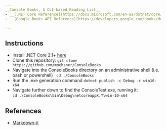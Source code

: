 ```yaml
---
__Console Books, A CLI-based Reading List__
- __[.NET Core Reference](https://docs.microsoft.com/en-us/dotnet/core/)__ - cross-platform and efficient runtime environment
- __[Google Books API Reference](https://developers.google.com/books/docs/v1/reference)__ - extensive online selection of books

---
```

## Instructions
* Install .NET Core 2.1+ [here](https://dotnet.microsoft.com/download)
* Clone this repository: `git clone https://github.com/mochsner/ConsoleBooks`
* Navigate into the ConsoleBooks directory on an administrative shell (i.e. bash or powershell) ` cd ./ConsoleBooks`
* Run the .exe generation command `dotnet publish -c Debug -r win10-x64`
* Navigate further down to find the ConsoleTest.exe, running it:\
```cd .\ConsoleBooks\bin\Debug\netcoreappX.Y\win-10-x64```

## References
* [Markdown-it](https://markdown-it.github.io/)
